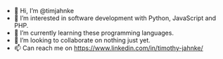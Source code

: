 - 👋 Hi, I’m @timjahnke
- 👀 I’m interested in software development with Python, JavaScript and PHP. 
- 🌱 I’m currently learning these programming languages. 
- 💞️ I’m looking to collaborate on nothing just yet. 
- 📫 Can reach me on https://www.linkedin.com/in/timothy-jahnke/ 

